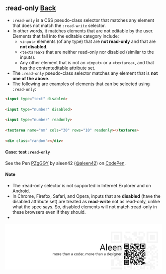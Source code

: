 ## :read-only [**Back**](./../pseudoClass.md)

- `:read-only` is a CSS pseudo-class selector that matches any element that does not match the `:read-write` selector.
- In other words, it matches elements that are not editable by the user. Elements that fall into the editable category include:
    - `<input>` elements (of any type) that are **not read-only** and that are **not disabled**.
    - `<textarea>`s that are neither read-only nor disabled (similar to the inputs).
    - Any other element that is not an `<input>` or a `<textarea>`, and that has the contenteditable attribute set.
- The `:read-only` pseudo-class selector matches any element that is **not one of the above**.
- The following are examples of elements that can be selected using `:read-only`:

```html
<input type="text" disabled>

<input type="number" disabled>

<input type="number" readonly>

<textarea name="nm" cols="30" rows="10" readonly></textarea>

<div class="random"></div>
```

#### Case: test `:read-only`

<p data-height="266" data-theme-id="21735" data-slug-hash="PZgGGY" data-default-tab="result" data-user="aleen42" class='codepen'>See the Pen <a href='http://codepen.io/aleen42/pen/PZgGGY/'>PZgGGY</a> by aleen42 (<a href='http://codepen.io/aleen42'>@aleen42</a>) on <a href='http://codepen.io'>CodePen</a>.</p>
<script async src="//assets.codepen.io/assets/embed/ei.js"></script>

#### Note

- The :read-only selector is not supported in Internet Explorer and on Android.
- In Chrome, Firefox, Safari, and Opera, inputs that are **disabled** (have the disabled attribute set) are treated as **read-write** not as read-only, unlike what the spec says. So, disabled elements will not match :read-only in these browsers even if they should.
- 

<a href="http://aleen42.github.io/" target="_blank" ><img src="./../../../pic/tail.gif"></a>